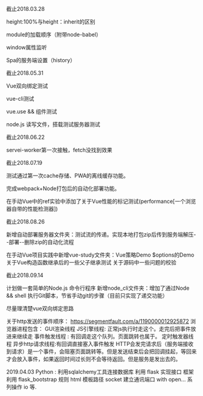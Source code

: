 截止2018.03.28

height:100%与height：inherit的区别

module的加载顺序（附带node-babel）

window属性监听

Spa的服务端设置（history）

截止2018.05.31

Vue双向绑定测试

vue-cli测试

vue.use && 组件测试

node.js 读写文件，搭载测试服务器测试

截止2018.06.22

servei-worker第一次接触，fetch没找到效果

截止2018.07.19

测试通过第一次cache存储、PWA的离线缓存功能。

完成webpack+Node打包后的自动化部署功能。

在手动Vue中的ref实验中添加了关于Vue性能的标记测试(performance[一个浏览器自带的性能检测器])

截止2018.08.26

新增自动部署服务器文件夹：测试流的传递。实现本地打包zip后传到服务端解压--部署--删除zip的自动化流程

在手动Vue项目实践中新增vue-study文件夹：Vue策略Demo $options的Demo 关于Vue构造函数继承后的一些父子继承测试 关于源码中一些问题的校验

截止2018.09.14

计划做一套简单的Node.js 命令行程序
新增node_cli文件夹：增加了通过Node && shell 执行Git脚本，节省手动git的步骤（目前只实现了递交功能）

尽量理清楚vue双向绑定思路

关于http发送的事件顺序：
https://segmentfault.com/a/1190000012925872
浏览器进程包含：
GUI渲染线程
JS引擎线程: 正常js执行时走这个。走完后把事件放进来继续走
事件触发线程 : 有回调走这个队列。页面跳转也属于。
定时触发器线程
异步http请求线程:有回调直接塞入事件触发
HTTP会发完请求后（服务端接收到请求）是一个事件，会阻塞页面跳转等。但是发送结束后会把回调挂起，等回来才会放入事件，如果返回时间过长则不会等待返回。但是服务是发出去的。

2019.04.03
Python :
利用sqlalchemy工具连接数据库
利用 flask 实现接口 框架
利用 flask_bootstrap 规则 html 模板路径
socket 建立通讯端口
with open... 系列操作 io
等.